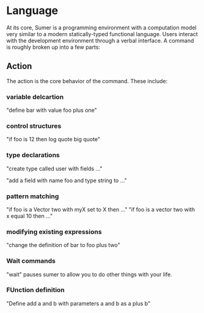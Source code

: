 # Language

At its core, Sumer is a programming environment with a computation model very similar
to a modern statically-typed functional language. Users interact with the development
environment through a verbal interface. A command is roughly broken up into a few parts:

## Action

The action is the core behavior of the command. These include:

### variable delcartion

"define bar with value foo plus one"

### control structures

"if foo is 12 then log quote big quote"

### type declarations

"create type called user with fields ..."

"add a field with name foo and type string to ..."

### pattern matching

"if foo is a Vector two with myX set to X then ..."
"if foo is a vector two with x equal 10 then ..."

### modifying existing expressions

"change the definition of bar to foo plus two"

### Wait commands

"wait" pauses sumer to allow you to do other things with your life.

### FUnction definition

"Define add a and b with parameters a and b as a plus b"

